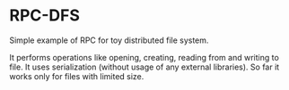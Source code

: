 # RPC-DFS
Simple example of RPC for toy distributed file system.

It performs operations like opening, creating, reading from and writing to file. It uses serialization (without usage of any
external libraries). So far it works only for files with limited size.
